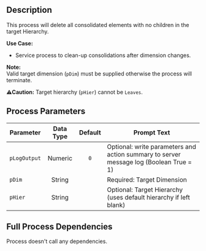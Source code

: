 ## Description
   
 This process will delete all consolidated elements with no children in the target Hierarchy.  
     
**Use Case:**     
 - Service process to clean-up consolidations after dimension changes.  
     
**Note:**     
 Valid target dimension (`pDim`) must be supplied otherwise the process will terminate.  
     
**:warning:Caution:** Target hierarchy (`pHier`) cannot be `Leaves`.  
## Process Parameters
  
|Parameter|Data Type|Default|Prompt Text|
  |---|:-:|:-:|---|
  |`pLogOutput`|Numeric|`0`|Optional: write parameters and action summary to server message log (Boolean True = 1)|
  |`pDim`|String||Required: Target Dimension|
  |`pHier`|String||Optional: Target Hierarchy (uses default hierarchy if left blank)|
  ## Full Process Dependencies
Process doesn't call any dependencies.  
